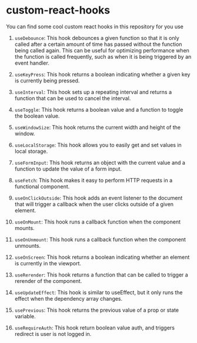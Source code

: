 # custom-react-hooks

You can find some cool custom react hooks in this repository for you use

1. `useDebounce`: This hook debounces a given function so that it is only called after a certain amount of time has passed without the function being called again. This can be useful for optimizing performance when the function is called frequently, such as when it is being triggered by an event handler.

2. `useKeyPress`: This hook returns a boolean indicating whether a given key is currently being pressed.

3. `useInterval`: This hook sets up a repeating interval and returns a function that can be used to cancel the interval.

4. `useToggle`: This hook returns a boolean value and a function to toggle the boolean value.

5. `useWindowSize`: This hook returns the current width and height of the window.

6. `useLocalStorage`: This hook allows you to easily get and set values in local storage.

7. `useFormInput`: This hook returns an object with the current value and a function to update the value of a form input.

8. `useFetch`: This hook makes it easy to perform HTTP requests in a functional component.

9. `useOnClickOutside`: This hook adds an event listener to the document that will trigger a callback when the user clicks outside of a given element.

10. `useOnMount`: This hook runs a callback function when the component mounts.

11. `useOnUnmount`: This hook runs a callback function when the component unmounts.

12. `useOnScreen`: This hook returns a boolean indicating whether an element is currently in the viewport.

13. `useRerender`: This hook returns a function that can be called to trigger a rerender of the component.

14. `useUpdateEffect`: This hook is similar to useEffect, but it only runs the effect when the dependency array changes.

15. `usePrevious`: This hook returns the previous value of a prop or state variable.

16. `useRequireAuth`: This hook return boolean value auth, and triggers redirect is user is not logged in.
